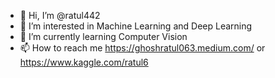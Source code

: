 - 👋 Hi, I’m @ratul442
- 👀 I’m interested in Machine Learning and Deep Learning
- 🌱 I’m currently learning Computer Vision
- 📫 How to reach me https://ghoshratul063.medium.com/ or https://www.kaggle.com/ratul6

<!---
ratul442/ratul442 is a ✨ special ✨ repository because its `README.md` (this file) appears on your GitHub profile.
You can click the Preview link to take a look at your changes.
--->

